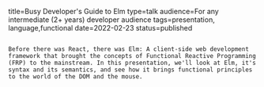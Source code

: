 title=Busy Developer's Guide to Elm
type=talk
audience=For any intermediate (2+ years) developer audience
tags=presentation, language,functional
date=2022-02-23
status=published
~~~~~~

Before there was React, there was Elm: A client-side web development framework that brought the concepts of Functional Reactive Programming (FRP) to the mainstream. In this presentation, we'll look at Elm, it's syntax and its semantics, and see how it brings functional principles to the world of the DOM and the mouse.
    
